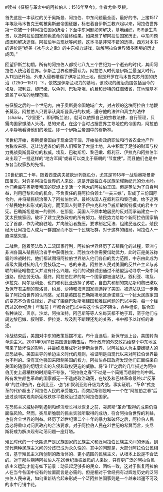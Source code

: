 \#读书《征服与革命中的阿拉伯人：1516年至今》，作者尤金·罗根。

首先这是一本读过的关于奥斯曼、阿拉伯、中东问题最全面，最好的书，上接1517年埃及马木鲁克王朝被奥斯曼帝国征服，标志着自伊斯兰教兴起以来，阿拉伯世界第一次被一个非阿拉伯国家统治；下至中东问题如何解决，基地组织，ISIS诞生背景，以及阿拉伯国家颜色革命的最终结果。如果想了解阿拉伯国家历史，中东问题成因和解决途径，阿拉伯半岛现状等问题，这本书是非常不错的选择。西方对本书的评价是“媲美《冰与火之歌》的中东权力游戏，破解阿拉伯世界诸多困境的历史成因。”

回望伊斯兰初期，所有的阿拉伯人都视七八九三个世纪为一个逝去的时代，其间阿拉伯人统治着世界。伊斯兰世界也普遍认为，阿拉伯人时代是伊斯兰最强大时代。从11世纪开始，外来入侵者糟蹋了伊斯兰的土地，但是开罗在马木鲁克苏丹国的统治（1250—1517）下，依然是伊斯兰权力的基地，该政权的统治范围包括当今的埃及、叙利亚、黎巴嫩、以色列、巴勒斯坦、约旦和沙特的红海诸省，其地理基本涵盖了中东的地理范围。

被征服之后的一个世纪内，由于奥斯曼帝国地域广大，对占领的这块阿拉伯土地鞭长莫及，阿拉伯人只要承认奥斯曼素丹的权威，遵守他的法律和真主的法律（sharia，“沙里亚”，即伊斯兰法），就可以依照自己的宗教法律，自行管理，只需向国家缴纳人头税。总的来说，在这个当时占据世界主导地位的帝国内，阿拉伯人平静地看待他们的地位，即一个伊斯兰帝国中的穆斯林。

18世纪开始，奥斯曼帝国由于现金流干涸，开始拍卖政府职位和行省农业地产作为税收来源。这让边远省份的强人们积聚了大量土地，从中积累了足够的财富与权力挑战奥斯曼政府的权威，埃及、巴勒斯坦、黎巴嫩、叙利亚、伊拉克和阿拉伯半岛出现了一批这样的“地方军阀”或者可以类比于唐朝的“节度使”。而且他们也是中东各当权家族的先祖。

20世纪前二十年，随着西亚病夫被欧洲列强瓜分，尤其是1918年一战后奥斯曼帝国覆灭，对许多阿拉伯世界的人来说，这是开启独立与民族荣耀新纪元的分水岭。他们希冀在奥斯曼帝国的灰烬上复活一个伟大的阿拉伯王国。但是英法为了自身利益，利用巴黎和会的机会，不负责任的将阿拉伯领土“一夫三嫁”，形成了三份国际合约，并将殖民统治带入了阿拉伯世界。最终法国人在叙利亚和黎巴嫩，给予这两个殖民地共和形式的政府。而英国人则赋予伊拉克和约旦威斯敏斯特模式的君主立宪。巴勒斯坦是唯一的例外，在那里，英国人不顾本地居民的反对而承诺建立一个犹太民族家园，破坏了建立民族政府的所有努力。殖民势力给每个新阿拉伯国家确定了首都，作为政府驻地，并向统治者施压，要求制定宪法、组建民选议会。殖民经历让阿拉伯人成为一群国家而不是一个民族社群，对于这样的结局，阿拉伯人一直深感失望。

二战后，随着英法坠入二流国家行列，阿拉伯世界经历了去殖民化的过程，亚洲与非洲各国从殖民统治者手中获得独立，而独立往往需要借助武力，此时正是美苏称霸的冷战时代，他们都试图将阿拉伯世界纳入他们各自的势力范围，中东由此成为超级大国对抗的几个竞技场之一。总的来说，阿拉伯人民对美国的反共产主义与苏联的辩证唯物主义并没有什么兴趣。他们的政府试图通过不结盟运动寻求一条中间道路，但徒劳无功。最终，阿拉伯世界的每一个国家都被迫站队。叙利亚、埃及、伊拉克、阿尔及利亚、也门和利比亚选择了苏联，自由共和制的突尼斯和黎巴嫩以及保守君主制的摩洛哥、约旦、沙特和海湾国家则选择了美国。被迫站队进一步撕裂了阿拉伯世界的认同感。尤其是英国在巴勒斯坦地区承诺建立一个犹太民族家园的变态不负责任规划，造成了围绕巴勒斯坦建国和难民问题的巴以冲突。每一个经历过20世纪后十年和前十年都会对巴以冲突这个名词不陌生，各种组织，联合国各种决议，贝京，沙龙，阿拉法特，阿巴斯等等人名每天都不绝于耳，至于他们与周边黎巴嫩、叙利亚、伊拉克、埃及割不断理还乱的关系，书中都予以详细的讲述。

冷战结束后，美国对中东的政策摇摆不定。布什当选后，新保守派上台，美国转向单边主义。2001年9月11日美国遭到袭击后，布什政府的外交政策给整个中东地区带来了破坏性的影响，并最终发展成针对伊斯兰世界、以阿拉伯人为主要嫌疑人的反恐战争。美国主导的单边主义时代的规则，被证明是自现代以来对阿拉伯世界最为不利的。没有其他强国来限制美国的权力，阿拉伯各国政府发现他们正面临来自美国的随意的切切实实的入侵和政权更迭的威胁。将“9·11”之后的几年描述为阿拉伯历史上最糟糕的时期毫不夸张，“阿拉伯之春”不过是一个简短而悲剧性的中断。所有发生颜色革命的国家都无一不造成政治动荡，在埃及和巴林革命最终以“反革命”的胜利告终，在利比亚、也门和叙利亚则升级为内战。事实证明，“革命”式变革的代价超出了阿拉伯人民的承受能力。而突尼斯则是唯一一个在“阿拉伯之春”后通过谈判实现向新宪政秩序平稳政治过渡的阿拉伯国家。

在恐怖主义威胁得到遏制和经济增长得以恢复之前，突尼斯“革命”取得的成果仍将面临风险。然而，突尼斯脆弱的民主实验所取得的成功，符合阿拉伯世界的利益，也符合全世界的利益。经历了21世纪第二个十年的暴力和破坏之后，阿拉伯人民势必将重申对问责政府的合法要求。对于阿拉伯人民在21世纪的希冀而言，突尼斯将成为解决现有动荡问题一座灯塔。

殖民时代的一个长期遗产是民族国家的民族主义和泛阿拉伯民族主义间的矛盾。到现代两种民族主义间的分歧已成为永久性的。其中的问题是，大部分阿拉伯公民相信，基于殖民主义所创制的政治体的、更小范围的民族主义，从根本上说是不合法的。对于那些期待阿拉伯人在20世纪重振雄风的人来说，只有更广泛的阿拉伯民族主义运动才能有如下前景：动员起足够多的民众、团结一致，这对于恢复阿拉伯人在当今各国中应有的位置而言是必需的。但是相对于曾经拥有过辉煌历史的泛阿拉伯人民来说，如何重新结合起来形成一个泛阿拉伯国家则是一个越来越遥不可及的水中月镜中花。